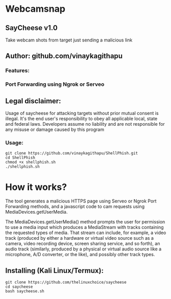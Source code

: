 # Webcamsnap
## SayCheese v1.0
Take webcam shots from target just sending a malicious link

## Author: github.com/vinaykagithapu

### Features:
### Port Forwarding using Ngrok or Serveo

## Legal disclaimer:

Usage of saycheese for attacking targets without prior mutual consent is illegal. It's the end user's responsibility to obey all applicable local, state and federal laws. Developers assume no liability and are not responsible for any misuse or damage caused by this program 


### Usage:
```
git clone https://github.com/vinaykagithapu/ShellPhish.git
cd ShellPhish
chmod +x shellphish.sh
./shellphish.sh
```


# How it works?
<p>The tool generates a malicious HTTPS page using Serveo or Ngrok Port Forwarding methods, and a javascript code to cam requests using MediaDevices.getUserMedia. </p>

<p>The MediaDevices.getUserMedia() method prompts the user for permission to use a media input which produces a MediaStream with tracks containing the requested types of media. That stream can include, for example, a video track (produced by either a hardware or virtual video source such as a camera, video recording device, screen sharing service, and so forth), an audio track (similarly, produced by a physical or virtual audio source like a microphone, A/D converter, or the like), and possibly other track types. </p>


## Installing (Kali Linux/Termux):

```
git clone https://github.com/thelinuxchoice/saycheese
cd saycheese
bash saycheese.sh
```
